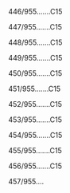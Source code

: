 446/955.......C15 


447/955.......C15 


448/955.......C15 


449/955.......C15 


450/955.......C15 


451/955.......C15 


452/955.......C15 


453/955.......C15 


454/955.......C15 


455/955.......C15 


456/955.......C15 


457/955.... 

